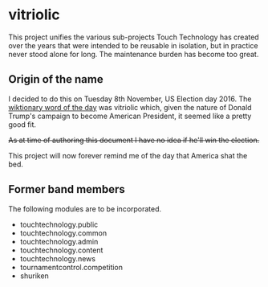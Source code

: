 # vitriolic

This project unifies the various sub-projects Touch Technology has created over
the years that were intended to be reusable in isolation, but in practice never
stood alone for long. The maintenance burden has become too great.

## Origin of the name

I decided to do this on Tuesday 8th November, US Election day 2016. The
[wiktionary word of the day][w] was vitriolic which, given the nature of Donald
Trump's campaign to become American President, it seemed like a pretty good
fit.

~~As at time of authoring this document I have no idea if he'll win the election.~~

This project will now forever remind me of the day that America shat the bed.

## Former band members

The following modules are to be incorporated.

-   touchtechnology.public
-   touchtechnology.common
-   touchtechnology.admin
-   touchtechnology.content
-   touchtechnology.news
-   tournamentcontrol.competition
-   shuriken


[w]: https://en.wiktionary.org/wiki/Wiktionary:Word_of_the_day
